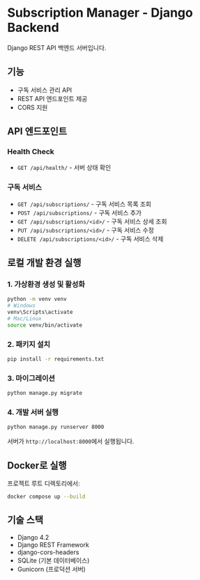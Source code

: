 # Subscription Manager - Django Backend

Django REST API 백엔드 서버입니다.

## 기능

- 구독 서비스 관리 API
- REST API 엔드포인트 제공
- CORS 지원

## API 엔드포인트

### Health Check
- `GET /api/health/` - 서버 상태 확인

### 구독 서비스
- `GET /api/subscriptions/` - 구독 서비스 목록 조회
- `POST /api/subscriptions/` - 구독 서비스 추가
- `GET /api/subscriptions/<id>/` - 구독 서비스 상세 조회
- `PUT /api/subscriptions/<id>/` - 구독 서비스 수정
- `DELETE /api/subscriptions/<id>/` - 구독 서비스 삭제

## 로컬 개발 환경 실행

### 1. 가상환경 생성 및 활성화

```bash
python -m venv venv
# Windows
venv\Scripts\activate
# Mac/Linux
source venv/bin/activate
```

### 2. 패키지 설치

```bash
pip install -r requirements.txt
```

### 3. 마이그레이션

```bash
python manage.py migrate
```

### 4. 개발 서버 실행

```bash
python manage.py runserver 8000
```

서버가 `http://localhost:8000`에서 실행됩니다.

## Docker로 실행

프로젝트 루트 디렉토리에서:

```bash
docker compose up --build
```

## 기술 스택

- Django 4.2
- Django REST Framework
- django-cors-headers
- SQLite (기본 데이터베이스)
- Gunicorn (프로덕션 서버)

